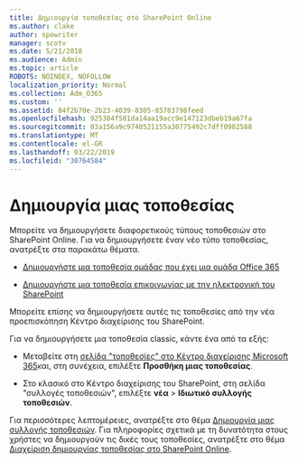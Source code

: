 ```yaml
---
title: Δημιουργία τοποθεσίας στο SharePoint Online
ms.author: clake
author: spowriter
manager: scotv
ms.date: 5/21/2018
ms.audience: Admin
ms.topic: article
ROBOTS: NOINDEX, NOFOLLOW
localization_priority: Normal
ms.collection: Adm_O365
ms.custom: ''
ms.assetid: 84f2b70e-2b23-4039-8305-85783798feed
ms.openlocfilehash: 925384f501da14aa19acc9e147123dbeb19a67fa
ms.sourcegitcommit: 03a156a9c9740521155a30775492c7dff0982588
ms.translationtype: MT
ms.contentlocale: el-GR
ms.lasthandoff: 03/22/2019
ms.locfileid: "30764584"
---
```

# <a name="create-a-site"></a>Δημιουργία μιας τοποθεσίας

Μπορείτε να δημιουργήσετε διαφορετικούς τύπους τοποθεσιών στο SharePoint Online. Για να δημιουργήσετε έναν νέο τύπο τοποθεσίας, ανατρέξτε στα παρακάτω θέματα.
  
- [Δημιουργήστε μια τοποθεσία ομάδας που έχει μια ομάδα Office 365](https://go.microsoft.com/fwlink/?linkid=866292)
    
- [Δημιουργήστε μια τοποθεσία επικοινωνίας με την ηλεκτρονική του SharePoint](https://go.microsoft.com/fwlink/?linkid=866294)
    
Μπορείτε επίσης να δημιουργήσετε αυτές τις τοποθεσίες από την νέα προεπισκόπηση Κέντρο διαχείρισης του SharePoint.
  
Για να δημιουργήσετε μια τοποθεσία classic, κάντε ένα από τα εξής:
  
- Μεταβείτε στη [σελίδα "τοποθεσίες" στο Κέντρο διαχείρισης Microsoft 365](https://portal.office.com/adminportal/home#/SitesList)και, στη συνέχεια, επιλέξτε **Προσθήκη μιας τοποθεσίας**.
    
- Στο κλασικό στο Κέντρο διαχείρισης του SharePoint, στη σελίδα "συλλογές τοποθεσιών", επιλέξτε **νέα** \> **Ιδιωτικό συλλογής τοποθεσιών**.
    
Για περισσότερες λεπτομέρειες, ανατρέξτε στο θέμα [Δημιουργία μιας συλλογής τοποθεσιών](https://go.microsoft.com/fwlink/?linkid=866295). Για πληροφορίες σχετικά με τη δυνατότητα στους χρήστες να δημιουργούν τις δικές τους τοποθεσίες, ανατρέξτε στο θέμα [Διαχείριση δημιουργίας τοποθεσίας στο SharePoint Online](https://go.microsoft.com/fwlink/?linkid=866296).
  

